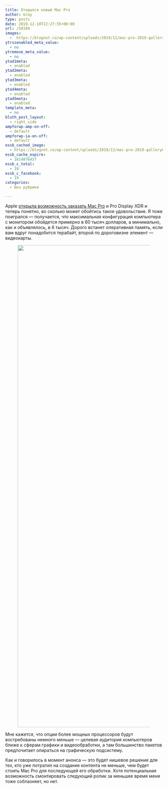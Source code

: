 ```yaml
---
title: Открылся новый Mac Pro
author: Gray
type: posts
date: 2019-12-10T22:27:55+00:00
url: /58184
images:
  -  https://blognot.co/wp-content/uploads/2019/12/mac-pro-2019-gallery6.jpeg
ytrssenabled_meta_value:
  - no
ytremove_meta_value:
  - no
ytad1meta:
  - enabled
ytad2meta:
  - enabled
ytad3meta:
  - enabled
ytad4meta:
  - enabled
ytad5meta:
  - enabled
template_meta:
  - no
bluth_post_layout:
  - right_side
ampforwp-amp-on-off:
  - default
ampforwp-ia-on-off:
  - default
essb_cached_image:
  - https://blognot.co/wp-content/uploads/2019/12/mac-pro-2019-gallery6.jpeg
essb_cache_expire:
  - 1614876457
essb_c_total:
  - 19
essb_c_facebook:
  - 19
categories:
  - Без рубрики

---
```








Apple [открыла возможность заказать Mac Pro][1] и Pro Display XDR и теперь понятно, во сколько может обойтись такое удовольствие. Я тоже поигрался — получается, что максимальная конфигурация компьютера с монитором обойдется примерно в 60 тысяч долларов, а минимально, как и объявлялось, в 6 тысяч. Дорого встанет оперативная память, если вам вдруг понадобится терабайт, второй по дороговизне элемент — видеокарты. <figure class="wp-block-image size-large">

<img data-attachment-id="58185" data-permalink="https://blognot.co/58184/mac-pro-2019-gallery6" data-orig-file="https://i0.wp.com/blognot.co/wp-content/uploads/2019/12/mac-pro-2019-gallery6.jpeg?fit=2000%2C1536&ssl=1" data-orig-size="2000,1536" data-comments-opened="1" data-image-meta="{&quot;aperture&quot;:&quot;0&quot;,&quot;credit&quot;:&quot;&quot;,&quot;camera&quot;:&quot;&quot;,&quot;caption&quot;:&quot;&quot;,&quot;created_timestamp&quot;:&quot;0&quot;,&quot;copyright&quot;:&quot;&quot;,&quot;focal_length&quot;:&quot;0&quot;,&quot;iso&quot;:&quot;0&quot;,&quot;shutter_speed&quot;:&quot;0&quot;,&quot;title&quot;:&quot;&quot;,&quot;orientation&quot;:&quot;0&quot;}" data-image-title="mac-pro-2019-gallery6" data-image-description="" data-medium-file="https://i0.wp.com/blognot.co/wp-content/uploads/2019/12/mac-pro-2019-gallery6.jpeg?fit=300%2C230&ssl=1" data-large-file="https://i0.wp.com/blognot.co/wp-content/uploads/2019/12/mac-pro-2019-gallery6.jpeg?fit=740%2C568&ssl=1" width="2000" height="1536" src="https://i0.wp.com/blognot.co/wp-content/uploads/2019/12/mac-pro-2019-gallery6.jpeg?fit=740%2C568&ssl=1" alt="" class="wp-image-58185" srcset="https://i0.wp.com/blognot.co/wp-content/uploads/2019/12/mac-pro-2019-gallery6.jpeg?w=2000&ssl=1 2000w, https://i0.wp.com/blognot.co/wp-content/uploads/2019/12/mac-pro-2019-gallery6.jpeg?resize=300%2C230&ssl=1 300w, https://i0.wp.com/blognot.co/wp-content/uploads/2019/12/mac-pro-2019-gallery6.jpeg?resize=1024%2C786&ssl=1 1024w, https://i0.wp.com/blognot.co/wp-content/uploads/2019/12/mac-pro-2019-gallery6.jpeg?resize=768%2C590&ssl=1 768w, https://i0.wp.com/blognot.co/wp-content/uploads/2019/12/mac-pro-2019-gallery6.jpeg?resize=1536%2C1180&ssl=1 1536w, https://i0.wp.com/blognot.co/wp-content/uploads/2019/12/mac-pro-2019-gallery6.jpeg?resize=194%2C150&ssl=1 194w, https://i0.wp.com/blognot.co/wp-content/uploads/2019/12/mac-pro-2019-gallery6.jpeg?resize=651%2C500&ssl=1 651w, https://i0.wp.com/blognot.co/wp-content/uploads/2019/12/mac-pro-2019-gallery6.jpeg?resize=800%2C614&ssl=1 800w, https://i0.wp.com/blognot.co/wp-content/uploads/2019/12/mac-pro-2019-gallery6.jpeg?w=1480&ssl=1 1480w" sizes="(max-width: 740px) 100vw, 740px" /> </figure> 

Мне кажется, что опции более мощных процессоров будут востребованы немного меньше — целевая аудитория компьютеров ближе к сферам графики и видеообработки, а там большинство пакетов предпочитает опираться на графическую подсистему.

Как и говорилось в момент анонса — это будет нишевое решение для тех, кто уже потратил на создание контента не меньше, чем будет стоить Mac Pro для последующей его обработки. Хотя потенциальная возможность смонтировать следующий ролик за меньшее время меня тоже соблазняет, но нет.

 [1]: https://www.apple.com/shop/buy-mac/mac-pro/tower